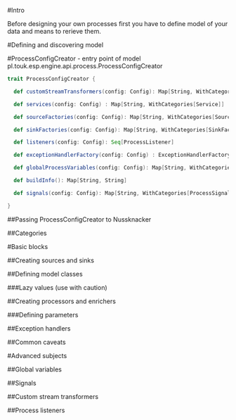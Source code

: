 #Intro

Before designing your own processes first you have to define model of your data 
and means to rerieve them.  


#Defining and discovering model



#ProcessConfigCreator - entry point of model
pl.touk.esp.engine.api.process.ProcessConfigCreator

```scala
trait ProcessConfigCreator {

  def customStreamTransformers(config: Config): Map[String, WithCategories[CustomStreamTransformer]]

  def services(config: Config) : Map[String, WithCategories[Service]]

  def sourceFactories(config: Config): Map[String, WithCategories[SourceFactory[_]]]

  def sinkFactories(config: Config): Map[String, WithCategories[SinkFactory]]

  def listeners(config: Config): Seq[ProcessListener]

  def exceptionHandlerFactory(config: Config) : ExceptionHandlerFactory

  def globalProcessVariables(config: Config): Map[String, WithCategories[AnyRef]]

  def buildInfo(): Map[String, String]

  def signals(config: Config): Map[String, WithCategories[ProcessSignalSender]]

}
```

##Passing ProcessConfigCreator to Nussknacker

##Categories



#Basic blocks

##Creating sources and sinks

##Defining model classes

###Lazy values (use with caution)


##Creating processors and enrichers

###Defining parameters

##Exception handlers

##Common caveats

#Advanced subjects

##Global variables

##Signals

##Custom stream transformers

##Process listeners